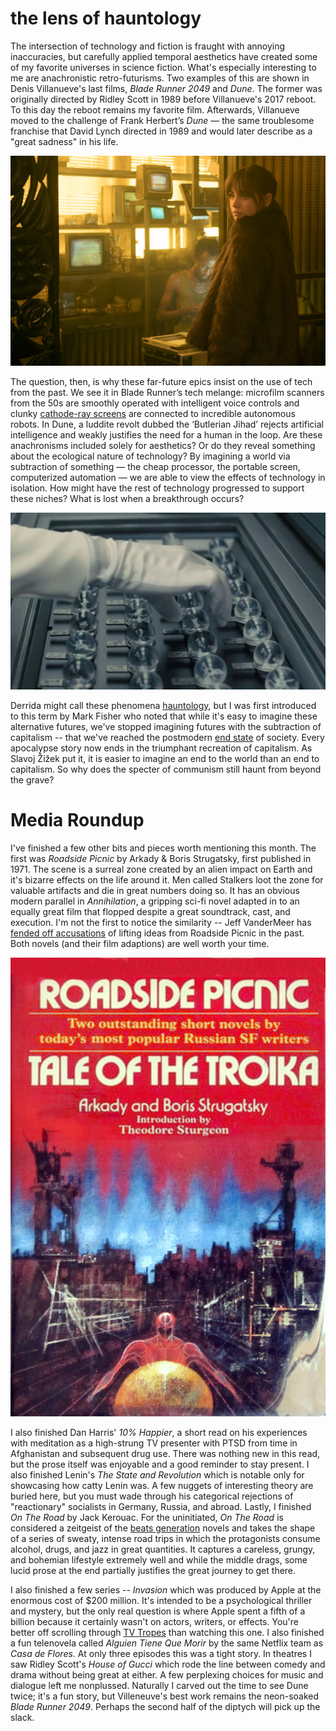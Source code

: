# the lens of hauntology

The intersection of technology and fiction is fraught with annoying inaccuracies, but carefully applied temporal aesthetics have created some of my favorite universes in science fiction. What's especially interesting to me are  anachronistic retro-futurisms. Two examples of this are shown in Denis Villanueve's last films, *Blade Runner 2049* and *Dune*. The former was originally directed by Ridley Scott in 1989 before Villanueve's 2017 reboot. To this day the reboot remains my favorite film. Afterwards, Villanueve moved to the challenge of Frank Herbert’s *Dune* — the same troublesome franchise that David Lynch directed in 1989 and would later describe as a "great sadness" in his life.

![CRT monitors in Blade Runner 2049. Sales of this type of monitor peaked over a decade  before the release of the film, yet it's set far in the future.](crts.jpeg)

The question, then, is why these far-future epics insist on the use of tech from the past. We see it in Blade Runner’s tech melange: microfilm scanners from the 50s are smoothly operated with intelligent voice controls and clunky [cathode-ray screens](https://en.wikipedia.org/wiki/Cathode-ray_tube) are connected to incredible autonomous robots. In Dune, a luddite revolt dubbed the ‘Butlerian Jihad’ rejects artificial intelligence and weakly justifies the need for a human in the loop. Are these anachronisms included solely for aesthetics? Or do they reveal something about the ecological nature of technology? By imagining a world via subtraction of something — the cheap processor, the portable screen, computerized automation — we are able to view the effects of technology in isolation. How might have the rest of technology progressed to support these niches? What is lost when a breakthrough occurs?

![A concept for optical memory, again from Blade Runner 2049](spheres.jpg)

Derrida might call these phenomena [hauntology](https://en.wikipedia.org/wiki/Hauntology), but I was first introduced to this term by Mark Fisher who noted that while it's easy to imagine these alternative futures, we've stopped imagining futures with the subtraction of capitalism -- that we've reached the postmodern [end state](https://en.wikipedia.org/wiki/End_of_history) of society. Every apocalypse story now ends in the triumphant recreation of capitalism. As Slavoj Žižek put it, it is easier to imagine an end to the world than an end to capitalism. So why does the specter of communism still haunt from beyond the grave?

# Media Roundup
I've finished a few other bits and pieces worth mentioning this month. The first was *Roadside Picnic* by Arkady & Boris Strugatsky, first published in 1971. The scene is a surreal zone created by an alien impact on Earth and it's bizarre effects on the life around it. Men called Stalkers loot the zone for valuable artifacts and die in great numbers doing so. It has an obvious modern parallel in *Annihilation*, a gripping sci-fi novel adapted in to an equally great film that flopped despite a great soundtrack, cast, and execution. I'm not the first to notice the similarity -- Jeff VanderMeer has [fended off accusations](https://twitter.com/jeffvandermeer/status/754674019174060032) of lifting ideas from Roadside Picnic in the past. Both novels (and their film adaptions) are well worth your time.

![Arkady & Boris Strugatsky's Roadside Picnic](picnic.jpg)

I also finished Dan Harris' *10% Happier*, a short read on his experiences with meditation as a high-strung TV presenter with PTSD from time in Afghanistan and subsequent drug use. There was nothing new in this read, but the prose itself was enjoyable and a good reminder to stay present. I also finished Lenin's *The State and Revolution* which is notable only for showcasing how catty Lenin was. A few nuggets of interesting theory are buried here, but you must wade through his categorical rejections of "reactionary" socialists in Germany, Russia, and abroad. Lastly, I finished *On The Road* by Jack Kerouac. For the uninitiated, *On The Road* is considered a zeitgeist of the [beats generation](https://en.wikipedia.org/wiki/Beat_Generation) novels and takes the shape of a series of sweaty, intense road trips in which the protagonists consume alcohol, drugs, and jazz in great quantities. It captures a careless, grungy, and bohemian lifestyle extremely well and while the middle drags, some lucid prose at the end partially justifies the great journey to get there.

I also finished a few series -- *Invasion* which was produced by Apple at the enormous cost of $200 million. It's intended to be a psychological thriller and mystery, but the only real question is where Apple spent a fifth of a billion because it certainly wasn't on actors, writers, or effects. You're better off scrolling through [TV Tropes](https://tvtropes.org/) than watching this one. I also finished a fun telenovela called *Alguien Tiene Que Morir* by the same Netflix team as *Casa de Flores*. At only three episodes this was a tight story. In theatres I saw Ridley Scott's *House of Gucci* which rode the line between comedy and drama without being great at either. A few perplexing choices for music and dialogue left me nonplussed. Naturally I carved out the time to see Dune twice; it's a fun story, but Villeneuve's best work remains  the neon-soaked *Blade Runner 2049*. Perhaps the second half of the diptych will pick up the slack.
